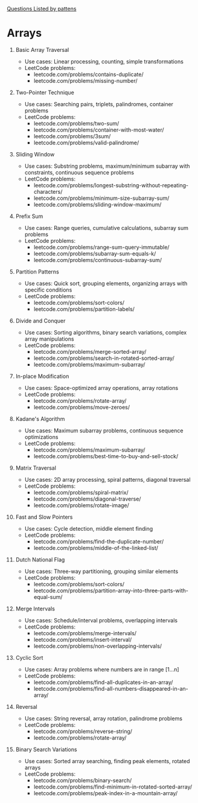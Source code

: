[Questions Listed by pattens](https://leetcode.com/discuss/career/448285/List-of-questions-sorted-by-common-patterns)

# Arrays

1. Basic Array Traversal
	- Use cases: Linear processing, counting, simple transformations
	- LeetCode problems:
	  - leetcode.com/problems/contains-duplicate/
	  - leetcode.com/problems/missing-number/

2. Two-Pointer Technique
	- Use cases: Searching pairs, triplets, palindromes, container problems
	- LeetCode problems:
	  - leetcode.com/problems/two-sum/
	  - leetcode.com/problems/container-with-most-water/
	  - leetcode.com/problems/3sum/
	  - leetcode.com/problems/valid-palindrome/

3. Sliding Window
	- Use cases: Substring problems, maximum/minimum subarray with constraints, continuous sequence problems
	- LeetCode problems:
	  - leetcode.com/problems/longest-substring-without-repeating-characters/
	  - leetcode.com/problems/minimum-size-subarray-sum/
	  - leetcode.com/problems/sliding-window-maximum/

4. Prefix Sum
	- Use cases: Range queries, cumulative calculations, subarray sum problems
	- LeetCode problems:
	  - leetcode.com/problems/range-sum-query-immutable/
	  - leetcode.com/problems/subarray-sum-equals-k/
	  - leetcode.com/problems/continuous-subarray-sum/
5. Partition Patterns
	- Use cases: Quick sort, grouping elements, organizing arrays with specific conditions
	- LeetCode problems:
	  - leetcode.com/problems/sort-colors/
	  - leetcode.com/problems/partition-labels/
6. Divide and Conquer
	- Use cases: Sorting algorithms, binary search variations, complex array manipulations
	- LeetCode problems:
	  - leetcode.com/problems/merge-sorted-array/
	  - leetcode.com/problems/search-in-rotated-sorted-array/
	  - leetcode.com/problems/maximum-subarray/
7. In-place Modification
	- Use cases: Space-optimized array operations, array rotations
	- LeetCode problems:
	  - leetcode.com/problems/rotate-array/
	  - leetcode.com/problems/move-zeroes/
8. Kadane's Algorithm
	- Use cases: Maximum subarray problems, continuous sequence optimizations
	- LeetCode problems:
	  - leetcode.com/problems/maximum-subarray/
	  - leetcode.com/problems/best-time-to-buy-and-sell-stock/
9. Matrix Traversal
	- Use cases: 2D array processing, spiral patterns, diagonal traversal
	- LeetCode problems:
	  - leetcode.com/problems/spiral-matrix/
	  - leetcode.com/problems/diagonal-traverse/
	  - leetcode.com/problems/rotate-image/
10. Fast and Slow Pointers
	- Use cases: Cycle detection, middle element finding
	- LeetCode problems:
	  - leetcode.com/problems/find-the-duplicate-number/
	  - leetcode.com/problems/middle-of-the-linked-list/
11. Dutch National Flag
	- Use cases: Three-way partitioning, grouping similar elements
	- LeetCode problems:
	  - leetcode.com/problems/sort-colors/
	  - leetcode.com/problems/partition-array-into-three-parts-with-equal-sum/
12. Merge Intervals
	- Use cases: Schedule/interval problems, overlapping intervals
	- LeetCode problems:
	  - leetcode.com/problems/merge-intervals/
	  - leetcode.com/problems/insert-interval/
	  - leetcode.com/problems/non-overlapping-intervals/
13. Cyclic Sort
	- Use cases: Array problems where numbers are in range [1...n]
	- LeetCode problems:
	  - leetcode.com/problems/find-all-duplicates-in-an-array/
	  - leetcode.com/problems/find-all-numbers-disappeared-in-an-array/
14. Reversal
	- Use cases: String reversal, array rotation, palindrome problems
	- LeetCode problems:
	  - leetcode.com/problems/reverse-string/
	  - leetcode.com/problems/rotate-array/
15. Binary Search Variations
	- Use cases: Sorted array searching, finding peak elements, rotated arrays
	- LeetCode problems:
	  - leetcode.com/problems/binary-search/
	  - leetcode.com/problems/find-minimum-in-rotated-sorted-array/
	  - leetcode.com/problems/peak-index-in-a-mountain-array/